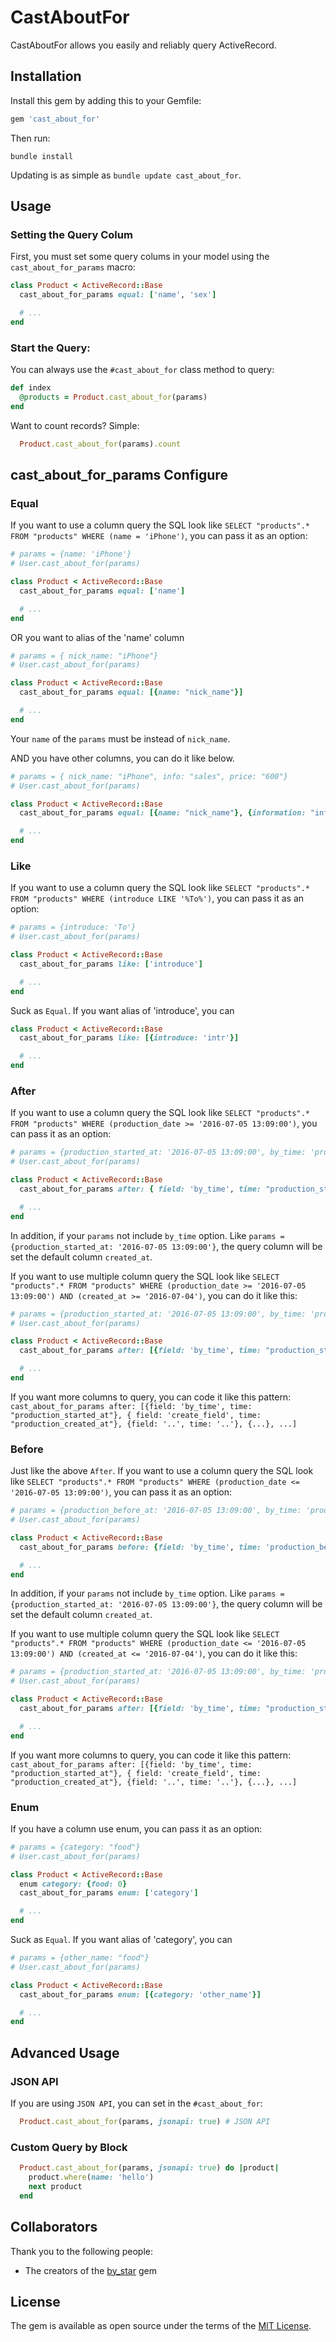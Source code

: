 # CastAboutFor

CastAboutFor allows you easily and reliably query ActiveRecord.

## Installation

Install this gem by adding this to your Gemfile:

```ruby
gem 'cast_about_for'
```

Then run:

``` shell
bundle install
```

Updating is as simple as `bundle update cast_about_for`.

## Usage

### Setting the Query Colum

First, you must set some query colums in your model using the `cast_about_for_params` macro:

``` ruby
class Product < ActiveRecord::Base
  cast_about_for_params equal: ['name', 'sex']

  # ...
end
```

### Start the Query:

You can always use the `#cast_about_for` class method to query: 

``` ruby
def index
  @products = Product.cast_about_for(params)
end
```

Want to count records? Simple:

```ruby
  Product.cast_about_for(params).count
```

## cast_about_for_params Configure

### Equal

If you want to use a column query the SQL look like `SELECT "products".* FROM "products" WHERE (name = 'iPhone')`, you can pass it as an option:

``` ruby
# params = {name: 'iPhone'}
# User.cast_about_for(params)

class Product < ActiveRecord::Base
  cast_about_for_params equal: ['name']

  # ...
end
```
OR you want to alias of the 'name' column

``` ruby
# params = { nick_name: "iPhone"}
# User.cast_about_for(params)

class Product < ActiveRecord::Base
  cast_about_for_params equal: [{name: "nick_name"}]

  # ...
end
```

Your `name` of the `params` must be instead of `nick_name`.

AND you have other columns, you can do it like below.

``` ruby
# params = { nick_name: "iPhone", info: "sales", price: "600"}
# User.cast_about_for(params)

class Product < ActiveRecord::Base
  cast_about_for_params equal: [{name: "nick_name"}, {information: "info"}, price]

  # ...
end
```


### Like

If you want to use a column query the SQL look like `SELECT "products".* FROM "products" WHERE (introduce LIKE '%To%')`, you can pass it as an option:

``` ruby
# params = {introduce: 'To'}
# User.cast_about_for(params)

class Product < ActiveRecord::Base
  cast_about_for_params like: ['introduce']

  # ...
end
```

Suck as `Equal`. If you want alias of 'introduce', you can

``` ruby
class Product < ActiveRecord::Base
  cast_about_for_params like: [{introduce: 'intr'}]

  # ...
end
```
### After

If you want to use a column query the SQL look like `SELECT "products".* FROM "products" WHERE (production_date >= '2016-07-05 13:09:00')`, you can pass it as an option:

``` ruby
# params = {production_started_at: '2016-07-05 13:09:00', by_time: 'production_date'}
# User.cast_about_for(params)

class Product < ActiveRecord::Base
  cast_about_for_params after: { field: 'by_time', time: "production_started_at" }

  # ...
end
```
In addition, if your `params` not include `by_time` option. Like `params = {production_started_at: '2016-07-05 13:09:00'}`, the query column will be set the default column `created_at`.

If you want to use multiple column query the SQL look like `SELECT "products".* FROM "products" WHERE (production_date >= '2016-07-05 13:09:00') AND (created_at >= '2016-07-04')`, you can do it like this:

``` ruby
# params = {production_started_at: '2016-07-05 13:09:00', by_time: 'production_date', create_field: 'created_at', production_created_at: '2016-07-04'}
# User.cast_about_for(params)

class Product < ActiveRecord::Base
  cast_about_for_params after: [{field: 'by_time', time: "production_started_at"}, { field: 'create_field', time: "production_created_at"}]

  # ...
end
```
If you want more columns to query, you can code it like this pattern: `cast_about_for_params after: [{field: 'by_time', time: "production_started_at"}, { field: 'create_field', time: "production_created_at"}, {field: '..', time: '..'}, {...}, ...]`

### Before

Just like the above `After`.
If you want to use a column query the SQL look like `SELECT "products".* FROM "products" WHERE (production_date <= '2016-07-05 13:09:00')`, you can pass it as an option:

``` ruby
# params = {production_before_at: '2016-07-05 13:09:00', by_time: 'production_date'}
# User.cast_about_for(params)

class Product < ActiveRecord::Base
  cast_about_for_params before: {field: 'by_time', time: 'production_before_at'}

  # ...
end
```
In addition, if your `params` not include `by_time` option. Like `params = {production_started_at: '2016-07-05 13:09:00'}`, the query column will be set the default column `created_at`.

If you want to use multiple column query the SQL look like `SELECT "products".* FROM "products" WHERE (production_date <= '2016-07-05 13:09:00') AND (created_at <= '2016-07-04')`, you can do it like this:

``` ruby
# params = {production_started_at: '2016-07-05 13:09:00', by_time: 'production_date', create_field: 'created_at', production_created_at: '2016-07-04'}
# User.cast_about_for(params)

class Product < ActiveRecord::Base
  cast_about_for_params after: [{field: 'by_time', time: "production_started_at"}, { field: 'create_field', time: "production_created_at"}]

  # ...
end
```
If you want more columns to query, you can code it like this pattern: `cast_about_for_params after: [{field: 'by_time', time: "production_started_at"}, { field: 'create_field', time: "production_created_at"}, {field: '..', time: '..'}, {...}, ...]`

### Enum

If you have a column use enum, you can pass it as an option:

``` ruby
# params = {category: "food"}
# User.cast_about_for(params)

class Product < ActiveRecord::Base
  enum category: {food: 0}
  cast_about_for_params enum: ['category']

  # ...
end
```

Suck as `Equal`. If you want alias of 'category', you can

``` ruby
# params = {other_name: "food"}
# User.cast_about_for(params)

class Product < ActiveRecord::Base
  cast_about_for_params enum: [{category: 'other_name'}]

  # ...
end
```
## Advanced Usage

### JSON API

If you are using `JSON API`, you can set in the `#cast_about_for`: 

```ruby
  Product.cast_about_for(params, jsonapi: true) # JSON API
```

### Custom Query by Block

```ruby
  Product.cast_about_for(params, jsonapi: true) do |product|
    product.where(name: 'hello')
    next product
  end
```

## Collaborators

Thank you to the following people:

* The creators of the [by_star](https://github.com/radar/by_star) gem


## License

The gem is available as open source under the terms of the [MIT License](http://opensource.org/licenses/MIT).

